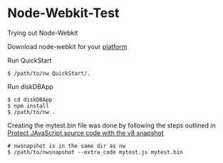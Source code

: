 Node-Webkit-Test
================

Trying out Node-Webkit

Download node-webkit for your [platform](https://github.com/rogerwang/node-webkit)

Run QuickStart

```
$ /path/to/nw QuickStart/.
```

Run diskDBApp

```
$ cd diskDBApp
$ npm install
$ /path/to/nw .
```

Creating the mytest.bin file was done by following the steps outlined in [Protect JAvaScript source code with the v8 snapshot](https://github.com/rogerwang/node-webkit/wiki/Protect-JavaScript-source-code-with-v8-snapshot)

```
# nwsnapshot is in the same dir as nw
$ /path/to/nwsnapshot --extra_code mytest.js mytest.bin
```

